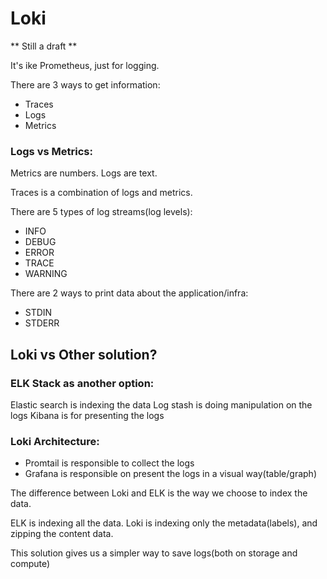 # Loki

** Still a draft **

It's ike Prometheus, just for logging.

There are 3 ways to get information:
* Traces
* Logs
* Metrics

### Logs vs Metrics:
Metrics are numbers.
Logs are text.

Traces is a combination of logs and metrics.


There are 5 types of log streams(log levels):
* INFO
* DEBUG
* ERROR
* TRACE
* WARNING

There are 2 ways to print data about the application/infra:
* STDIN
* STDERR

## Loki vs Other solution?

### ELK Stack as another option:
Elastic search is indexing the data
Log stash is doing manipulation on the logs
Kibana is for presenting the logs


### Loki Architecture:
* Promtail is responsible to collect the logs
* Grafana is responsible on present the logs in a visual way(table/graph)


The difference between Loki and ELK is the way we choose to index the data.

ELK is indexing all the data.
Loki is indexing only the metadata(labels), and zipping the content data.

This solution gives us a simpler way to save logs(both on storage and compute)

